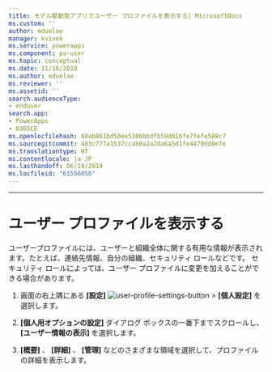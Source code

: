 ```yaml
---
title: モデル駆動型アプリでユーザー プロファイルを表示する| MicrosoftDocs
ms.custom: ''
author: mduelae
manager: kvivek
ms.service: powerapps
ms.component: pa-user
ms.topic: conceptual
ms.date: 11/16/2018
ms.author: mduelae
ms.reviewer: ''
ms.assetid: ''
search.audienceType:
- enduser
search.app:
- PowerApps
- D365CE
ms.openlocfilehash: 60ab861bd50ee5106bbdfb59d016fe7fefe588c7
ms.sourcegitcommit: 483c777a1537ccab6a2a2da6a5d1fe4470dd0e7e
ms.translationtype: HT
ms.contentlocale: ja-JP
ms.lasthandoff: 06/19/2019
ms.locfileid: "61556050"
---
```

---
# <a name="view-your-user-profile"></a>ユーザー プロファイルを表示する  


ユーザープロファイルには、ユーザーと組織全体に関する有用な情報が表示されます。たとえば、連絡先情報、自分の組織、セキュリティ ロールなどです。 セキュリティ ロールによっては、ユーザー プロファイルに変更を加えることができる場合があります。  
  
1. 画面の右上隅にある **[設定]** ![user-profile-settings-button](media/user-profile-settings-button.gif) >  **[個人設定]** を選択します。  
 
2. **[個人用オプションの設定]** ダイアログ ボックスの一番下までスクロールし、 **[ユーザー情報の表示]** を選択します。  
  
3. **[概要]** 、 **[詳細]** 、 **[管理]** などのさまざまな領域を選択して、プロファイルの詳細を表示します。 
  
